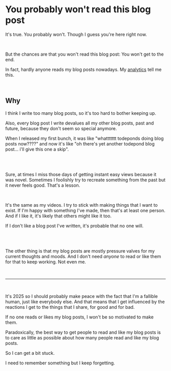 # You probably won't read this blog post

It's true. You probably won't. Though I guess you're here right now. 

<br>

But the chances are that you won't read this blog post: You won't get to the end.

In fact, hardly anyone reads my blog posts nowadays. My [analytics](/analytics) tell me this. 

<br>

## Why

I think I write too many blog posts, so it's too hard to bother keeping up. 

Also, every blog post I write devalues all my other blog posts, past and future, because they don't seem so special anymore. 

When I released my first bunch, it was like "whattttttt todeponds doing blog posts now????" and now it's like "oh there's yet another todepond blog post... i'll give this one a skip".

<br>

<br>

Sure, at times I miss those days of getting instant easy views because it was novel. Sometimes I foolishly try to recreate something from the past but it never feels good. That's a lesson. 

<br>

It's the same as my videos. I try to stick with making things that I want to exist. If I'm happy with something I've made, then that's at least one person. And if I like it, it's likely that others might like it too.

If I don't like a blog post I've written, it's probable that no one will. 

<br>

<br>

The other thing is that my blog posts are mostly pressure valves for my current thoughts and moods. And I don't need *anyone* to read or like them for that to keep working. Not even me. 

<br>

<hr>

<br>

It's 2025 so I should probably make peace with the fact that I'm a fallible human, just like everybody else. And that means that I get influenced by the reactions I get to the things that I share, for good and for bad. 

If no one reads or likes my blog posts, I won't be so motivated to make them. 

Paradoxically, the best way to get people to read and like my blog posts is to care as little as possible about how many people read and like my blog posts. 

So I can get a bit stuck.

I need to remember something but I keep forgetting.
